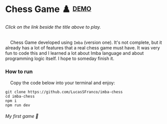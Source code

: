 # Chess Game ♟️ <sup><sub>[DEMO](https://imba-chess.web.app/)</sub></sup>

###### Click on the link beside the title above to play.

&nbsp;&nbsp;&nbsp;&nbsp;Chess Game developed using `Imba` (version one). It's not complete, but it already has a lot of features that a real chess game must have. It was very fun to code this and I learned a lot about Imba language and about programming logic itself. I hope to someday finish it.

### How to run

&nbsp;&nbsp;&nbsp;&nbsp;Copy the code below into your terminal and enjoy:
```
git clone https://github.com/LucasSFranco/imba-chess
cd imba-chess
npm i
npm run dev
```

###### My first game 🧡
